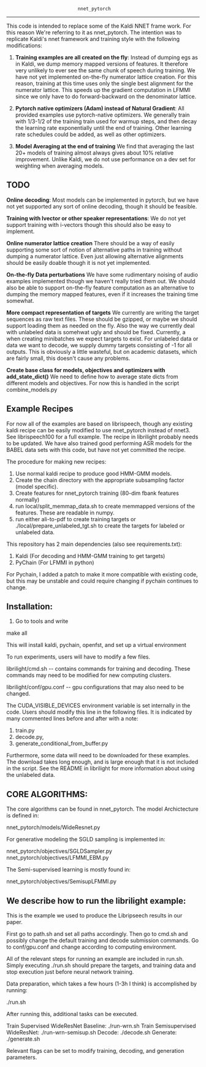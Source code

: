                    
                              nnet_pytorch    
                
-------------------------------------------------------------------------------
This code is intended to replace some of the Kaldi NNET frame work.
For this reason  We're referring to it as nnet_pytorch. The intention was to 
replicate Kaldi's nnet framework and training style with the following
modifications:

1. **Training examples are all created on the fly**: 
  Instead of dumping egs as in Kaldi, we dump memory mapped versions of
  features. It therefore very unlikely to ever see the same chunk of speech
  during training. We have not yet implemented on-the-fly numerator lattice
  creation. For this reason, training at this time uses only the single best
  alignment for the numerator lattice. This speeds up the gradient computation
  in LFMMI since we only have to do forward-backward on the denominator lattice.

2. **Pytorch native optimizers (Adam) instead of Natural Gradient**:
  All provided examples use pytorch-native optimizers. We generally train with
  1/3-1/2 of the training train used for warmup steps, and then decay the
  learning rate exponentially until the end of training. Other learning rate
  schedules could be added, as well as other optimizers.
 
3. **Model Averaging at the end of training**
  We find that averaging the last 20+ models of training almost always gives
  about 10% relative improvement. Unlike Kaldi, we do not use performance on a
  dev set for weighting when averaging models.


TODO
-------------------------------------------------------------------------------
**Online decoding**:
  Most models can be implemented in pytorch, but we have not yet supported
  any sort of online decoding, though it should be feasible.

**Training with Ivector or other speaker representations**:
  We do not yet support training with i-vectors though this should also be
  easy to implement.

**Online numerator lattice creation**
  There should be a way of easily supporting some sort of notion of alternative 
  paths in training without dumping a numerator lattice. Even just allowing
  alternative alignments should be easily doable though it is not yet
  implemented.

**On-the-fly Data perturbations**
  We have some rudimentary noising of audio examples implemented though we
  haven't really tried them out. We should also be able to support
  on-the-fly feature computation as an alternative to dumping the memory mapped
  features, even if it increases the training time somewhat.

**More compact representation of targets**
  We currently are writing the target sequences as raw text files. These should
  be gzipped, or maybe we should support loading them as needed on the fly. Also
  the way we currently deal with unlabeled data is somehwat ugly and should be fixed.
  Currently, a when creating minibatches we expect targets to exist. For unlabeled data
  or data we want to decode, we supply dummy targets consisting of -1 for all outputs.
  This is obviously a little wasteful, but on academic datasets, which are fairly small,
  this doesn't cause any problems.
  
**Create base class for models, objectives and optimizers with add_state_dict()**
  We need to define how to average state dicts from different models and
  objectives. For now this is handled in the script combine_models.py 


Example Recipes
-------------------------------------------------------------------------------
For now all of the examples are based on librispeech, though any existing 
kaldi recipe can be easily modified to use nnet_pytorch instead of nnet3. See
librispeech100 for a full example. The recipe in librilight probably needs to
be updated. We have also trained good performing ASR models for the BABEL data
sets with this code, but have not yet committed the recipe.

The procedure for making new recipes:

1. Use normal kaldi recipe to produce good HMM-GMM models.
2. Create the chain directory with the appropriate subsampling factor (model specific).
3. Create features for nnet_pytorch training (80-dim fbank features normally)
4. run local/split_memmap_data.sh to create memmapped versions of the features. These are readable in numpy.
5. run either ali-to-pdf to create training targets or ./local/prepare_unlabeled_tgt.sh to create the
   targets for labeled or unlabeled data. 

This repository has 2 main dependencies (also see requirements.txt):

1. Kaldi (For decoding and HMM-GMM training to get targets)
2. PyChain (For LFMMI in python)


For Pychain, I added a patch to make it more compatible with existing code, but
this may be unstable and could require changing if pychain continues to change.

Installation:
-------------------------------------------------------------------------------
1. Go to tools and write

make all

This will install kaldi, pychain, openfst, and set up a virtual environment

To run experiments, users will have to modify a few files.

librilight/cmd.sh -- contains commands for training and decoding. These commands
may need to be modified for new computing clusters.

librilight/conf/gpu.conf -- gpu configurations that may also need to be changed.

The CUDA_VISIBLE_DEVICES environment variable is set internally in the code.
Users should modify this line in the following files. It is indicated by 
many commented lines before and after with a note:

1. train.py
2. decode.py,
3. generate_conditional_from_buffer.py

Furthermore, some data will need to be downloaded for these examples. The
download takes long enough, and is large enough that it is not included in
the script. See the README in librilight for more information about using
the unlabeled data.


CORE ALGORITHMS:
------------------------------------------------------------------------------
The core algorithms can be found in nnet_pytorch. The model Archictecture is
defined in: 

  nnet_pytorch/models/WideResnet.py

For generative modeling the SGLD sampling is implemented in:

  nnet_pytorch/objectives/SGLDSampler.py 
  nnet_pytorch/objectives/LFMMI_EBM.py 

The Semi-supervised learning is mostly found in:

  nnet_pytorch/objectives/SemisupLFMMI.py


We describe how to run the librilight example:
-------------------------------------------------------------------------------
This is the example we used to produce the Libripseech results in our paper.


First go to path.sh and set all paths accordingly.
Then go to cmd.sh and possibly change the default training and decode submission
commands. Go to conf/gpu.conf and change according to computing environment.

All of the relevant steps for running an example are included in run.sh.
Simply executing ./run.sh should prepare the targets, and training data and
stop execution just before neural network training.

Data preparation, which takes a few hours (1-3h I think) is accomplished by
running:

./run.sh

After running this, additional tasks can be executed.

Train Supervised WideResNet Baseline: ./run-wrn.sh
Train Semisupervised WideResNet:      ./run-wrn-semisup.sh
Decode:                               ./decode.sh
Generate:                             ./generate.sh

Relevant flags can be set to modify training, decoding, and generation
parameters.
